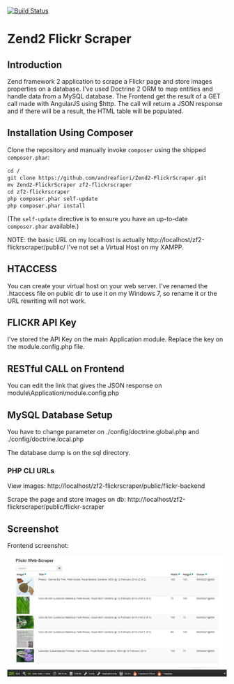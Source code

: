 [![Build Status](https://travis-ci.org/andreafiori/Zend2-FlickrScraper.png?branch=master)](https://travis-ci.org/andreafiori/Zend2-FlickrScraper)

Zend2 Flickr Scraper
=======================

Introduction
------------

Zend framework 2 application to scrape a Flickr page and store images properties on a database.
I've used Doctrine 2 ORM to map entities and handle data from a MySQL database.
The Frontend get the result of a GET call made with AngularJS using $http. 
The call will return a JSON response and if there will be a result, the HTML table will be populated.

Installation Using Composer
----------------------------

Clone the repository and manually invoke `composer` using the shipped
`composer.phar`:

    cd /
	git clone https://github.com/andreafiori/Zend2-FlickrScraper.git
    mv Zend2-FlickrScraper zf2-flickrscraper
    cd zf2-flickrscraper
    php composer.phar self-update
    php composer.phar install

(The `self-update` directive is to ensure you have an up-to-date `composer.phar`
available.)

NOTE: the basic URL on my localhost is actually http://localhost/zf2-flickrscraper/public/
I've not set a Virtual Host on my XAMPP.

HTACCESS
----------------

You can create your virtual host on your web server. I've renamed the .htaccess file on public dir 
to use it on my Windows 7, so rename it or the URL rewriting will not work.

FLICKR API Key
----------------

I've stored the API Key on the main Application module. Replace the key on the module.config.php file.

RESTful CALL on Frontend 
----------------

You can edit the link that gives the JSON response on module\Application\module.config.php

MySQL Database Setup
----------------

You have to change parameter on ./config/doctrine.global.php
and ./config/doctrine.local.php

The database dump is on the sql directory.

### PHP CLI URLs

View images:
	http://localhost/zf2-flickrscraper/public/flickr-backend

Scrape the page and store images on db:
	http://localhost/zf2-flickrscraper/public/flickr-scraper

Screenshot
----------------

Frontend screenshot:

![Alt text](/img/screenshot.jpg)